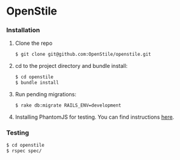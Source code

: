 # OpenStile

### Installation

1. Clone the repo
    ```bash
    $ git clone git@github.com:OpenStile/openstile.git
    ```

2. cd to the project directory and bundle install:
    ```bash
    $ cd openstile
    $ bundle install
    ```
3. Run pending migrations:
    ```bash
    $ rake db:migrate RAILS_ENV=development
    ```

4. Installing PhantomJS for testing. You can find instructions [here](https://github.com/teampoltergeist/poltergeist).


### Testing

```bash
$ cd openstile
$ rspec spec/
```
